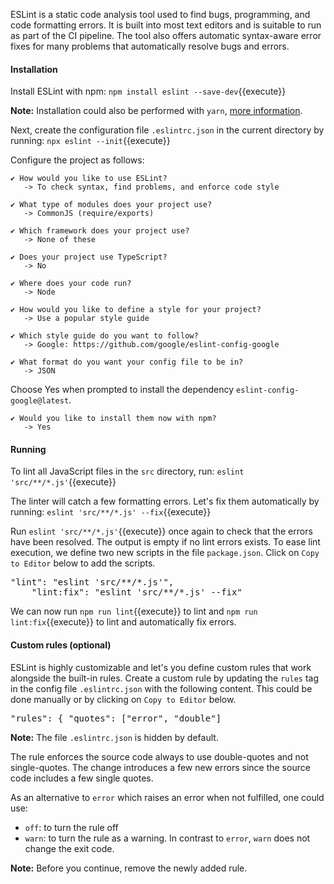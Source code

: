 ESLint is a static code analysis tool used to find bugs, programming, and code formatting errors. It is built into most text editors and is suitable to run as part of the CI pipeline. The tool also offers automatic syntax-aware error fixes for many problems that automatically resolve bugs and errors.

#### Installation

Install ESLint with npm: `npm install eslint --save-dev`{{execute}}

**Note:** Installation could also be performed with `yarn`, [more information](https://eslint.org/docs/user-guide/getting-started).

Next, create the configuration file `.eslintrc.json` in the current directory by running: `npx eslint --init`{{execute}}

Configure the project as follows:

    ✔ How would you like to use ESLint?
       -> To check syntax, find problems, and enforce code style

    ✔ What type of modules does your project use?
       -> CommonJS (require/exports)

    ✔ Which framework does your project use?
       -> None of these

    ✔ Does your project use TypeScript?
       -> No

    ✔ Where does your code run?
       -> Node

    ✔ How would you like to define a style for your project?
       -> Use a popular style guide

    ✔ Which style guide do you want to follow?
       -> Google: https://github.com/google/eslint-config-google
  
    ✔ What format do you want your config file to be in?
       -> JSON


Choose Yes when prompted to install the dependency `eslint-config-google@latest`.

    ✔ Would you like to install them now with npm?
       -> Yes

#### Running

To lint all JavaScript files in the `src` directory, run: `eslint 'src/**/*.js'`{{execute}}

The linter will catch a few formatting errors. Let's fix them automatically by running: 
`eslint 'src/**/*.js' --fix`{{execute}}

Run `eslint 'src/**/*.js'`{{execute}} once again to check that the errors have been resolved. The output is empty if no lint errors exists.
To ease lint execution, we define two new scripts in the file `package.json`. Click on `Copy to Editor` below to add the scripts.
<pre class="file" data-filename="server/package.json" data-target="insert" data-marker='"insert-lint":""'>
"lint": "eslint 'src/**/*.js'",
    "lint:fix": "eslint 'src/**/*.js' --fix"</pre>

We can now run `npm run lint`{{execute}} to lint and `npm run lint:fix`{{execute}} to lint and automatically fix errors.

#### Custom rules (optional)

ESLint is highly customizable and let's you define custom rules that work alongside the built-in rules. Create a custom rule by updating the `rules` tag in the config file `.eslintrc.json` with the following content. This could be done manually or by clicking on `Copy to Editor` below.
<pre class="file" data-filename="server/package.json" data-target="insert" data-marker='"rules": {'>
"rules": { "quotes": ["error", "double"]</pre>

**Note:** The file `.eslintrc.json` is hidden by default.

The rule enforces the source code always to use double-quotes and not single-quotes. The change introduces a few new errors since the source code includes a few single quotes.

As an alternative to `error` which raises an error when not fulfilled, one could use:
- `off`: to turn the rule off
- `warn`: to turn the rule as a warning. In contrast to `error`, `warn` does not change the exit code. 

**Note:** Before you continue, remove the newly added rule.